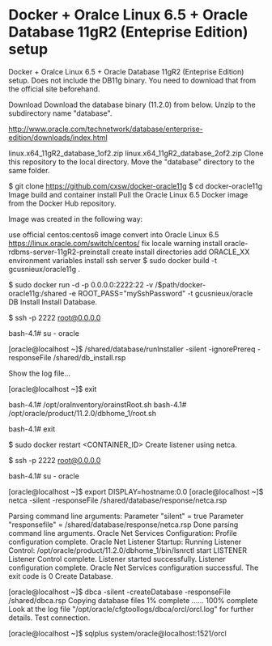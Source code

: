 # Docker + Oralce Linux 6.5 + Oracle Database 11gR2 (Enteprise Edition) setup

Docker + Oralce Linux 6.5 + Oracle Database 11gR2 (Enteprise Edition) setup. Does not include the DB11g binary. You need to download that from the official site beforehand.

Download
Download the database binary (11.2.0) from below. Unzip to the subdirectory name "database".

http://www.oracle.com/technetwork/database/enterprise-edition/downloads/index.html

linux.x64_11gR2_database_1of2.zip
linux.x64_11gR2_database_2of2.zip
Clone this repository to the local directory. Move the "database" directory to the same folder.

$ git clone https://github.com/cxsw/docker-oracle11g
$ cd docker-oracle11g
Image build and container install
Pull the Oracle Linux 6.5 Docker image from the Docker Hub repository.

Image was created in the following way:

use official centos:centos6 image
convert into Oracle Linux 6.5 https://linux.oracle.com/switch/centos/
fix locale warning
install oracle-rdbms-server-11gR2-preinstall
create install directories
add ORACLE_XX environment variables
install ssh server
$ sudo docker build -t gcusnieux/oracle11g .

$ sudo docker run -d -p 0.0.0.0:2222:22 -v /$path/docker-oracle11g:/shared -e ROOT_PASS="mySshPassword" -t gcusnieux/oracle
DB Install
Install Database.

$ ssh -p 2222 root@0.0.0.0

bash-4.1# su - oracle

[oracle@localhost ~]$ /shared/database/runInstaller -silent -ignorePrereq -responseFile /shared/db_install.rsp

Show the log file... 

[oracle@localhost ~]$ exit

bash-4.1# /opt/oraInventory/orainstRoot.sh
bash-4.1# /opt/oracle/product/11.2.0/dbhome_1/root.sh

bash-4.1# exit

$ sudo docker restart <CONTAINER_ID>
Create listener using netca.

$ ssh -p 2222 root@0.0.0.0

bash-4.1# su - oracle

[oracle@localhost ~]$ export DISPLAY=hostname:0.0
[oracle@localhost ~]$ netca -silent -responseFile /shared/database/response/netca.rsp

Parsing command line arguments:
    Parameter "silent" = true
    Parameter "responsefile" = /shared/database/response/netca.rsp
Done parsing command line arguments.
Oracle Net Services Configuration:
Profile configuration complete.
Oracle Net Listener Startup:
    Running Listener Control: 
      /opt/oracle/product/11.2.0/dbhome_1/bin/lsnrctl start LISTENER
    Listener Control complete.
    Listener started successfully.
Listener configuration complete.
Oracle Net Services configuration successful. The exit code is 0
Create Database.

[oracle@localhost ~]$ dbca -silent -createDatabase -responseFile /shared/dbca.rsp
Copying database files
1% complete
......
100% complete
Look at the log file "/opt/oracle/cfgtoollogs/dbca/orcl/orcl.log" for further details.
Test connection.

[oracle@localhost ~]$ sqlplus system/oracle@localhost:1521/orcl